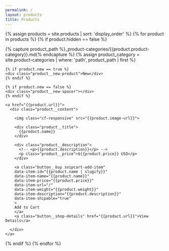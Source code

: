 ```yaml
---
permalink: /
layout: products
title: Products
---
```


{% assign products = site.products | sort: 'display_order' %}
{% for product in products %}
{% if product.hidden == false %}

{% capture product_path %}_product-categories/{{product.product-category}}.md{% endcapture %}
{% assign product_category = site.product-categories | where: 'path', product_path | first %}

<div class="product {% if product.cell_layout == "small" %}product--small{% endif %}">

  <div class="product__container">

    {% if product.new == true %}
    <div class="product__new-product">New</div>
    {% endif %}

    {% if product.new == false %}
    <div class="product__new-spacer"></div>
    {% endif %}

    <a href="{{product.url}}">
      <div class="product__content">

        <img class="cf-responsive" src="{{product.image-url}}">

        <div class="product__title">
          {{product.name}}
        </div>

        <div class="product__description">
          <!-- <p>{{product.description}}</p> -->
          <p class="product__price">${{product.price}} USD</p>
        </div>

        <a class="button__buy snipcart-add-item"
        data-item-id="{{product.name | slugify}}"
        data-item-name="{{product.name}}"
        data-item-price="{{product.price}}"
        data-item-url="/"
        data-item-weight="{{product.weight}}"
        data-item-description="{{product.description}}"
        data-item-shipable="true"
        >
        Add to Cart
        </a>
        <a class="button__shop-details" href="{{product.url}}">View Details</a>

      </div>
    </a>

  </div>

</div>
{% endif %}
{% endfor %}
